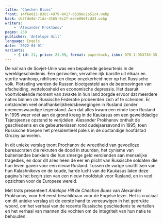 ```yaml
---
title: 'Chechen Blues'
front: 14f6e015-838c-4979-8417-d639ec2a51c4.webp
back: cb7fde8d-71da-45b5-9c2f-ee4e80dfcd34.webp
writers:
    - 'Alexander Prokhanov'
pages: 238
publisher: 'Antelope Hill'
language: Engels
date: '2022-04-01'
variants:
    - { id: 21, price: 23.99, format: paperback, isbn: 978-1-953730-35-0 }
---
```


De val van de Sovjet-Unie was een bepalende gebeurtenis in de wereldgeschiedenis. Een gezwollen, vervallen rijk barstte uit elkaar en stortte wanhoop, nihilisme en diepe onzekerheid neer op het Russische volk. Plotseling werden de Russen blootgesteld aan de beproevingen van afscheiding, wetteloosheid en economische depressie. Het daaruit voortvloeiende moment van zwakte in hun land zorgde ervoor dat meerdere naties binnen de Russische Federatie probeerden zich af te scheiden. Er ontstonden veel onafhankelijkheidsbewegingen in Rusland zonder noemenswaardige tegenstand. Aan dat alles kwam een einde toen Rusland in 1995 weer voet aan de grond kreeg in de Kaukasus om een gewelddadige Tsjetsjeense opstand te verijdelen. Alexander Prokhanov onthult de geschiedenis en de gebeurtenissen rond oudejaarsavond in 1995, toen Russische troepen het presidentieel paleis in de opstandige hoofdstad Grozny aanvielen.
 
In dit unieke verslag toont Prochanov de wreedheid van gevoelloze bureaucraten die rekruten de dood in stuurden, het cynisme van buitenlandse bankiers die hun smerige geld verdienden aan menselijke tragedies, en door dit alles heen de eer en plicht van Russische soldaten die hun leven gaven voor een nieuw Rusland. Tussen de vurige snuitflitsen van hun Kalashnikovs en de koude, harde lucht van de Kaukasus laten deze pagina's het begin zien van een nieuw hoofdstuk voor Rusland, en in veel opzichten voor de Europese wereld.

Met trots presenteert *Antelope Hill* de *Chechen Blues* van Alexander Prokhanov, voor het eerst beschikbaar voor de Engelse lezer. Het is cruciaal om dit unieke verslag uit de eerste hand te vereeuwigen in het gedrukte woord, om het verhaal van de recente Russische geschiedenis te vertellen en het verhaal van mannen die vochten om de integriteit van hun natie te behouden.
